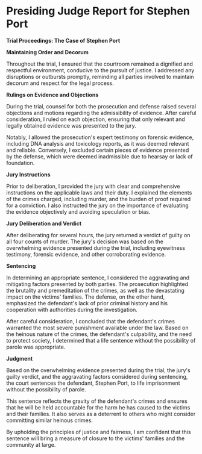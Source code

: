 # Presiding Judge Report for Stephen Port

**Trial Proceedings: The Case of Stephen Port**

**Maintaining Order and Decorum**

Throughout the trial, I ensured that the courtroom remained a dignified and respectful environment, conducive to the pursuit of justice. I addressed any disruptions or outbursts promptly, reminding all parties involved to maintain decorum and respect for the legal process.

**Rulings on Evidence and Objections**

During the trial, counsel for both the prosecution and defense raised several objections and motions regarding the admissibility of evidence. After careful consideration, I ruled on each objection, ensuring that only relevant and legally obtained evidence was presented to the jury.

Notably, I allowed the prosecution's expert testimony on forensic evidence, including DNA analysis and toxicology reports, as it was deemed relevant and reliable. Conversely, I excluded certain pieces of evidence presented by the defense, which were deemed inadmissible due to hearsay or lack of foundation.

**Jury Instructions**

Prior to deliberation, I provided the jury with clear and comprehensive instructions on the applicable laws and their duty. I explained the elements of the crimes charged, including murder, and the burden of proof required for a conviction. I also instructed the jury on the importance of evaluating the evidence objectively and avoiding speculation or bias.

**Jury Deliberation and Verdict**

After deliberating for several hours, the jury returned a verdict of guilty on all four counts of murder. The jury's decision was based on the overwhelming evidence presented during the trial, including eyewitness testimony, forensic evidence, and other corroborating evidence.

**Sentencing**

In determining an appropriate sentence, I considered the aggravating and mitigating factors presented by both parties. The prosecution highlighted the brutality and premeditation of the crimes, as well as the devastating impact on the victims' families. The defense, on the other hand, emphasized the defendant's lack of prior criminal history and his cooperation with authorities during the investigation.

After careful consideration, I concluded that the defendant's crimes warranted the most severe punishment available under the law. Based on the heinous nature of the crimes, the defendant's culpability, and the need to protect society, I determined that a life sentence without the possibility of parole was appropriate.

**Judgment**

Based on the overwhelming evidence presented during the trial, the jury's guilty verdict, and the aggravating factors considered during sentencing, the court sentences the defendant, Stephen Port, to life imprisonment without the possibility of parole.

This sentence reflects the gravity of the defendant's crimes and ensures that he will be held accountable for the harm he has caused to the victims and their families. It also serves as a deterrent to others who might consider committing similar heinous crimes.

By upholding the principles of justice and fairness, I am confident that this sentence will bring a measure of closure to the victims' families and the community at large.